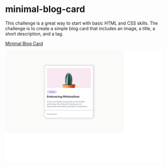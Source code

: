 # minimal-blog-card

This challenge is a great way to start with basic HTML and CSS skills. The challenge is to create a simple blog card that includes an image, a title, a short description, and a tag.

[Minimal Blog Card](https://brayanbarroso.github.io/minimal-blog-card/)

![Pantallazo Minimal Blog Card](./assets/img/blog-card.png)
